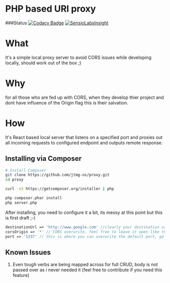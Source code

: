 PHP based URI proxy
================================================
###Status
[![Codacy Badge](https://api.codacy.com/project/badge/Grade/c6ab12c647154b61bf6ef18fcfdbd252)](https://www.codacy.com/app/j-trefon/proxy?utm_source=github.com&amp;utm_medium=referral&amp;utm_content=jtmg-os/proxy&amp;utm_campaign=Badge_Grade)
[![SensioLabsInsight](https://insight.sensiolabs.com/projects/7490a8ab-c205-433d-858b-1cd8860f9a15/mini.png)](https://insight.sensiolabs.com/projects/7490a8ab-c205-433d-858b-1cd8860f9a15)

# What
It's a simple local proxy server to avoid CORS issues while developing locally, should work out of the box ;)

# Why

for all those who are fed up with CORS, when they develop thier project and dont have influence of the Origin flag this is their salvation.

# How
It's React based local server that listens on a specified port and proxies out all incoming requests to configured endpoint and outputs remote response.

## Installing via Composer

```bash
# Install Composer
git clone https://github.com/jtmg-os/proxy.git
cd proxy

curl -sS https://getcomposer.org/installer | php

php composer.phar install
php server.php
```

After installing, you need to configure it a bit, its messy at this point but this is first draft ;-)

```php
destinationUrl => 'http://www.google.com' //clearly your destination url
corsOrigin => '*' // CORS overwrite, feel free to leave it open like this or set to your specific or even mess around
port => '1337' // this is where you can overwrite the default port, go nuts ;)

```
## Known Issues

1. Even tough verbs are being mapped across for full CRUD, body is not passed over as i never needed it (feel free to contribute if you need this feature)
